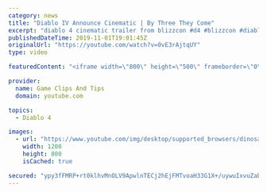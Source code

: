 ```yaml
---
category: news
title: "Diablo IV Announce Cinematic | By Three They Come"
excerpt: "diablo 4 cinematic trailer from blizzcon #d4 #blizzcon #diablo."
publishedDateTime: 2019-11-01T19:01:45Z
originalUrl: "https://youtube.com/watch?v=0vE3rAjtqUY"
type: video

featuredContent: "<iframe width=\"800\" height=\"500\" frameborder=\"0\" src=\"https://www.youtube.com/embed/0vE3rAjtqUY\" allow=\"accelerometer; autoplay; encrypted-media; gyroscope; picture-in-picture\" allowfullscreen></iframe>"

provider:
  name: Game Clips And Tips
  domain: youtube.com

topics:
  - Diablo 4

images:
  - url: "https://www.youtube.com/img/desktop/supported_browsers/dinosaur.png"
    width: 1200
    height: 800
    isCached: true

secured: "ypy3fFMRP+rt0klhvMnOLV9ApwlnTECj2hEjFMTvoaH33G1X+/uywuIxvuZaBL5JXk/Ljwb5bgWqFDpcMTk0K42bvW0em+kxnXXULMjYd21fgvl6ESfNMu8++TjBaJUU3trdvV3F8jtQXMRk+Drdc6tg2GGnkTZFrXMOt1cSjAiCxRKTLMcz/xlkT8lctneyggXHQgeu58qepqA8fjhXTE/OJ9eYo2ALvOKZQbj4Oit8lwGVav2Of68qzuRF9xXtLiWION0L8gGdQa9Ew5Ozl5UEZ/S/x8qNlWjCs03YjqeFDOvwcmyCbx9dYFWj5pVwyPut4LeMfNo8vK0SQQ7wDjtjD52VtKuZb3ms+h5fnFUosscLVqkRIby1ESdZX4mpJuaHtiT6xwf6FQ0I1y5TJA==;aHJiYOnLvCfvxdLVSAkT8w=="
---
```


